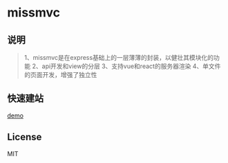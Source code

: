 # missmvc

## 说明

> 1、missmvc是在express基础上的一层薄薄的封装，以健壮其模块化的功能
> 2、api开发和view的分层
> 3、支持vue和react的服务器渲染
> 4、单文件的页面开发，增强了独立性

## 快速建站

[demo](https://github.com/missmvc-demo.git)

## License

MIT
